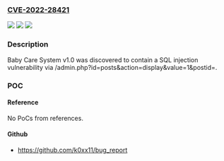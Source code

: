 ### [CVE-2022-28421](https://cve.mitre.org/cgi-bin/cvename.cgi?name=CVE-2022-28421)
![](https://img.shields.io/static/v1?label=Product&message=n%2Fa&color=blue)
![](https://img.shields.io/static/v1?label=Version&message=n%2Fa&color=blue)
![](https://img.shields.io/static/v1?label=Vulnerability&message=n%2Fa&color=brighgreen)

### Description

Baby Care System v1.0 was discovered to contain a SQL injection vulnerability via /admin.php?id=posts&action=display&value=1&postid=.

### POC

#### Reference
No PoCs from references.

#### Github
- https://github.com/k0xx11/bug_report

